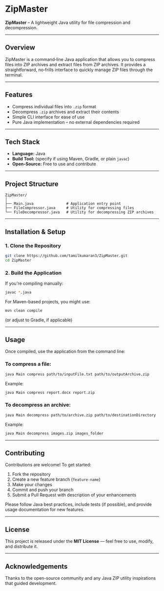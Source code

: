 #  ZipMaster

**ZipMaster** – A lightweight Java utility for file compression and decompression.

---

##  Overview

ZipMaster is a command‑line Java application that allows you to compress files into ZIP archives and extract files from ZIP archives. It provides a straightforward, no‑frills interface to quickly manage ZIP files through the terminal.

---

##  Features

- Compress individual files into `.zip` format
- Decompress `.zip` archives and extract their contents
- Simple CLI interface for ease of use
- Pure Java implementation – no external dependencies required

---

##  Tech Stack

- **Language:** Java  
- **Build Tool:** (specify if using Maven, Gradle, or plain `javac`)  
- **Open-Source:** Free to use and contribute

---

##  Project Structure

```
ZipMaster/
│
├── Main.java               # Application entry point
├── FileCompressor.java     # Utility for compressing files
└── FileDecompressor.java   # Utility for decompressing ZIP archives
```

---

##  Installation & Setup

### 1. Clone the Repository
```bash
git clone https://github.com/tamilkumaran3/ZipMaster.git
cd ZipMaster
```

### 2. Build the Application

If you're compiling manually:
```bash
javac *.java
```

For Maven-based projects, you might use:
```bash
mvn clean compile
```

(or adjust to Gradle, if applicable)

---

##  Usage

Once compiled, use the application from the command line:

### To compress a file:
```bash
java Main compress path/to/inputFile.txt path/to/outputArchive.zip
```

Example:
```bash
java Main compress report.docx report.zip
```

### To decompress an archive:
```bash
java Main decompress path/to/archive.zip path/to/destinationDirectory
```

Example:
```bash
java Main decompress images.zip images_folder
```

---

##  Contributing

Contributions are welcome! To get started:

1. Fork the repository  
2. Create a new feature branch (`feature-name`)  
3. Make your changes  
4. Commit and push your branch  
5. Submit a Pull Request with description of your enhancements

Please follow Java best practices, include tests (if possible), and provide usage documentation for new features.

---

##  License

This project is released under the **MIT License** — feel free to use, modify, and distribute it.

---

##  Acknowledgements

Thanks to the open-source community and any Java ZIP utility inspirations that guided development.
